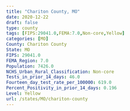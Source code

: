 ```yaml
---
title: "Chariton County, MO"
date: 2020-12-22
draft: false
type: county
tags: [FIPS:29041.0,FEMA:7.0,Non-core,Yellow]
categories: [MO]
County: Chariton County
State: MO
FIPS: 29041.0
FEMA_Region: 7.0
Population: 7426.0
NCHS_Urban_Rural_Classification: Non-core
Tests_in_prior_14_days: 46.0
Fourteen_day_test_rate_per_100000: 619.0
Percent_Positivity_in_prior_14_days: 0.196
Level: Yellow
url: /states/MO/chariton-county
---
```



